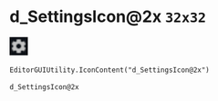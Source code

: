 # d_SettingsIcon@2x `32x32`
<img src="/img/d_SettingsIcon.png" width=32 height=32>

``` CSharp
EditorGUIUtility.IconContent("d_SettingsIcon@2x")
```
```
d_SettingsIcon@2x
```
